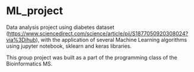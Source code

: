 # ML_project
Data analysis project using diabetes dataset (https://www.sciencedirect.com/science/article/pii/S1877050920308024?via%3Dihub), with the application of several Machine Learning algorithms using jupyter notebook, sklearn and keras libraries.

This group project was built as a part of the programming class of the Bioinformatics MS. 
